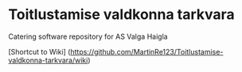 # Toitlustamise valdkonna tarkvara
Catering software repository for AS Valga Haigla

[Shortcut to Wiki] (https://github.com/MartinRe123/Toitlustamise-valdkonna-tarkvara/wiki)
